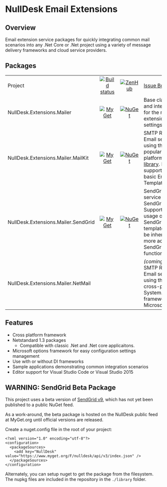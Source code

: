 # NullDesk Email Extensions

 



## Overview
Email extension service packages for quickly integrating common mail scenarios into any .Net Core or .Net project using a variety of message delivery frameworks and cloud service providers.

## Packages



|                                   | | |           |
|-----------------------------------|:-:|:-:|-----------|
|Project                            |[![Build status](https://ci.appveyor.com/api/projects/status/5uc95cb6xho4qtdh/branch/master?svg=true)](https://ci.appveyor.com/project/StephenRedd/nullmailer/branch/master)|[![ZenHub](https://img.shields.io/badge/Shipping_faster_with-ZenHub-5e60ba.svg?style=flat-square)](https://github.com/NullDesk/NullMailer/issues#boards?repos=79507993)|[Issue Board](https://github.com/NullDesk/NullMailer/issues#boards?repos=79507993)|
|NullDesk.Extensions.Mailer         |[![MyGet](https://img.shields.io/myget/nulldesk-ci/v/NullDesk.Extensions.Mailer.Core.svg)](NullDesk-CI)|[![NuGet](https://img.shields.io/nuget/v/NullDesk.Extensions.Mailer.Core.svg)](https://www.nuget.org/packages/NullDesk.Extensions.Mailer.Core/)|Base classes and interfaces for the mailer extensions, and settings.|
|NullDesk.Extensions.Mailer.MailKit |[![MyGet](https://img.shields.io/myget/nulldesk-ci/v/NullDesk.Extensions.Mailer.MailKit.svg)](NullDesk-CI)|[![NuGet](https://img.shields.io/nuget/v/NullDesk.Extensions.Mailer.MailKit.svg)](https://www.nuget.org/packages/NullDesk.Extensions.Mailer.MailKit/)|SMTP Relay Email service using the popular cross platform [MailKit library](https://github.com/jstedfast/MailKit). Includes support for basic Email Template files.|
|NullDesk.Extensions.Mailer.SendGrid|[![MyGet](https://img.shields.io/myget/nulldesk-ci/v/NullDesk.Extensions.Mailer.SendGrid.svg)](NullDesk-CI)|[![NuGet](https://img.shields.io/nuget/v/NullDesk.Extensions.Mailer.SendGrid.svg)](https://www.nuget.org/packages/NullDesk.Extensions.Mailer.SendGrid/)|SendGrid email service using SendGrid APIs. Supports basic usage of SendGrid templates; can be inherited for more advanced SendGrid functionality.|
|NullDesk.Extensions.Mailer.NetMail |||*(coming soon)* SMTP Relay Email service using the cross-platform System.Net.Mail framework from Microsoft.|

## Features  

- Cross platform framework
- Netstandard 1.3 packages
  - Compatible with classic .Net and .Net core applicaitons.
- Microsoft options framework for easy configuration settings management
- Use with or without DI frameworks 
- Sample applications demonstrating common integration scenarios
- Editor support for Visual Studio Code or Visual Studio 2015

## **WARNING:** SendGrid Beta Package

This project uses a beta version of [SendGrid v9](https://github.com/sendgrid/sendgrid-csharp), which has not yet been published to a public NuGet feed. 

As a work-around, the beta package is hosted on the NullDesk public feed at MyGet.org until official versions are released.

Create a nuget.config file in the root of your project:

    <?xml version="1.0" encoding="utf-8"?>
    <configuration>
      <packageSources>
        <add key="NullDesk" value="https://www.myget.org/F/nulldesk/api/v3/index.json" />
      </packageSources>
    </configuration>   

Alternately, you can setup nuget to get the package from the filesystem. The nupkg files are included in the repository in the <code>./library</code> folder.
